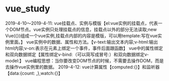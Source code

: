 # vue_study
2019-4-10～2019-4-11:
vue挂载点、实例与模版【el:vue实例的挂载点，代表一个DOM节点。vue实例只处理挂载点的信息，挂载点以外的部分无法读取;new Vue({})组成一个vue实例,挂载点内部的内容是模版，可以用template:写在vue实例里面。】
vue实例中的数据、属性和方法。【v-text:输出文本内容;v-html:输出html内容;v-on:表示在元素上绑定一个事件，事件后面跟函数】
vue中的属性绑定和双向数据绑定【属性绑定v-bind:（可以简写成冒号:）和双向数据绑定v-model:】
vue编程思想：当你要改变DOM节点的时候，不需要去操作DOM，而是去操作vue实例里的数据。
2019-4-12:
vue计算属性【computed:{}】和监听器【data:{count: ,},watch:{}】
